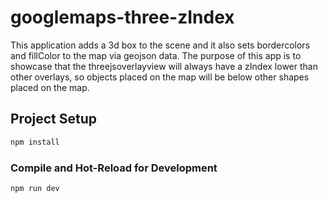 # googlemaps-three-zIndex


This application adds a 3d box to the scene and it also sets bordercolors and fillColor to the map via geojson data.
The purpose of this app is to showcase that the threejsoverlayview will always have a zIndex lower than other overlays, so objects placed on the map will be below other shapes placed on the map.


## Project Setup

```sh
npm install
```

### Compile and Hot-Reload for Development

```sh
npm run dev
```

